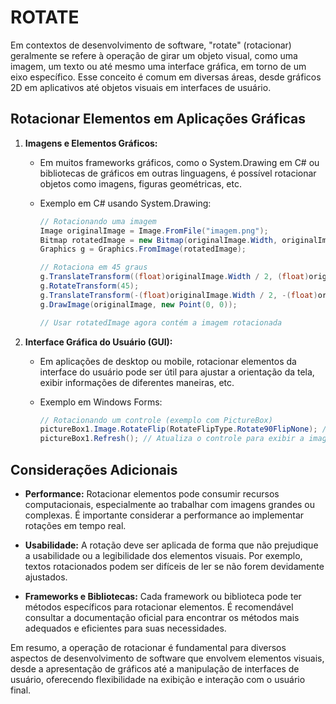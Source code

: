 # ROTATE
Em contextos de desenvolvimento de software, "rotate" (rotacionar) geralmente se refere à operação de girar um objeto visual, como uma imagem, um texto ou até mesmo uma interface gráfica, em torno de um eixo específico. Esse conceito é comum em diversas áreas, desde gráficos 2D em aplicativos até objetos visuais em interfaces de usuário.

## Rotacionar Elementos em Aplicações Gráficas
1. **Imagens e Elementos Gráficos:**
   - Em muitos frameworks gráficos, como o System.Drawing em C# ou bibliotecas de gráficos em outras linguagens, é possível rotacionar objetos como imagens, figuras geométricas, etc.
   - Exemplo em C# usando System.Drawing:

     ```csharp
     // Rotacionando uma imagem
     Image originalImage = Image.FromFile("imagem.png");
     Bitmap rotatedImage = new Bitmap(originalImage.Width, originalImage.Height);
     Graphics g = Graphics.FromImage(rotatedImage);

     // Rotaciona em 45 graus
     g.TranslateTransform((float)originalImage.Width / 2, (float)originalImage.Height / 2);
     g.RotateTransform(45);
     g.TranslateTransform(-(float)originalImage.Width / 2, -(float)originalImage.Height / 2);
     g.DrawImage(originalImage, new Point(0, 0));

     // Usar rotatedImage agora contém a imagem rotacionada
     ```

2. **Interface Gráfica do Usuário (GUI):**
   - Em aplicações de desktop ou mobile, rotacionar elementos da interface do usuário pode ser útil para ajustar a orientação da tela, exibir informações de diferentes maneiras, etc.
   - Exemplo em Windows Forms:

     ```csharp
     // Rotacionando um controle (exemplo com PictureBox)
     pictureBox1.Image.RotateFlip(RotateFlipType.Rotate90FlipNone); // Rotaciona 90 graus no sentido horário
     pictureBox1.Refresh(); // Atualiza o controle para exibir a imagem rotacionada
     ```

## Considerações Adicionais
- **Performance:** Rotacionar elementos pode consumir recursos computacionais, especialmente ao trabalhar com imagens grandes ou complexas. É importante considerar a performance ao implementar rotações em tempo real.

- **Usabilidade:** A rotação deve ser aplicada de forma que não prejudique a usabilidade ou a legibilidade dos elementos visuais. Por exemplo, textos rotacionados podem ser difíceis de ler se não forem devidamente ajustados.

- **Frameworks e Bibliotecas:** Cada framework ou biblioteca pode ter métodos específicos para rotacionar elementos. É recomendável consultar a documentação oficial para encontrar os métodos mais adequados e eficientes para suas necessidades.

Em resumo, a operação de rotacionar é fundamental para diversos aspectos de desenvolvimento de software que envolvem elementos visuais, desde a apresentação de gráficos até a manipulação de interfaces de usuário, oferecendo flexibilidade na exibição e interação com o usuário final.